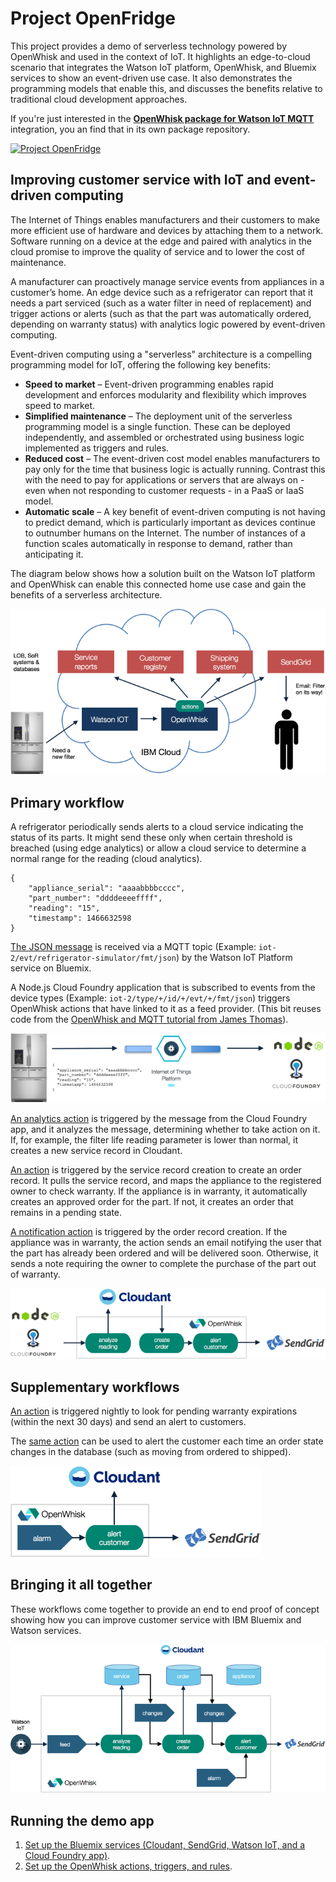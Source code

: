 # Project OpenFridge
This project provides a demo of serverless technology powered by OpenWhisk and used in the context of IoT. It highlights an edge-to-cloud scenario that integrates the Watson IoT platform, OpenWhisk, and Bluemix services to show an event-driven use case. It also demonstrates the programming models that enable this, and discusses the benefits relative to traditional cloud development approaches.

If you're just interested in the **[OpenWhisk package for Watson IoT MQTT](https://github.com/krook/openwhisk-package-mqtt-watson)** integration, you an find that in its own package repository.

[![Project OpenFridge](https://img.youtube.com/vi/0Sl4rWZYo8w/0.jpg)](https://www.youtube.com/watch?v=0Sl4rWZYo8w)

## Improving customer service with IoT and event-driven computing
The Internet of Things enables manufacturers and their customers to make more efficient use of hardware and devices by attaching them to a network. Software running on a device at the edge and paired with analytics in the cloud promise to improve the quality of service and to lower the cost of maintenance.

A manufacturer can proactively manage service events from appliances in a customer’s home. An edge device such as a refrigerator can report that it needs a part serviced (such as a water filter in need of replacement) and trigger actions or alerts (such as that the part was automatically ordered, depending on warranty status) with analytics logic powered by event-driven computing.

Event-driven computing using a "serverless" architecture is a compelling programming model for IoT, offering the following key benefits:
* __Speed to market__ – Event-driven programming enables rapid development and enforces modularity and flexibility which improves speed to market.
* __Simplified maintenance__ – The deployment unit of the serverless programming model is a single function. These can be deployed independently, and assembled or orchestrated using business logic implemented as triggers and rules.
* __Reduced cost__ – The event-driven cost model enables manufacturers to pay only for the time that business logic is actually running. Contrast this with the need to pay for applications or servers that are always on - even when not responding to customer requests - in a PaaS or IaaS model.
* __Automatic scale__ – A key benefit of event-driven computing is not having to predict demand, which is particularly important as devices continue to outnumber humans on the Internet. The number of instances of a function scales automatically in response to demand, rather than anticipating it.

The diagram below shows how a solution built on the Watson IoT platform and OpenWhisk can enable this connected home use case and gain the benefits of a serverless architecture.

![High level diagram](docs/overview.png)

## Primary workflow
A refrigerator periodically sends alerts to a cloud service indicating the status of its parts. It might send these only when certain threshold is breached (using edge analytics) or allow a cloud service to determine a normal range for the reading (cloud analytics).
```
{
    "appliance_serial": "aaaabbbbcccc",
    "part_number": "ddddeeeeffff",
    "reading": "15",
    "timestamp": 1466632598
}
```

[The JSON message](docs/sample-messages.txt) is received via a MQTT topic (Example: `iot-2/evt/refrigerator-simulator/fmt/json`) by the Watson IoT Platform service on Bluemix.

A Node.js Cloud Foundry application that is subscribed to events from the device types (Example: `iot-2/type/+/id/+/evt/+/fmt/json`) triggers OpenWhisk actions that have linked to it as a feed provider. (This bit reuses code from the [OpenWhisk and MQTT tutorial from James Thomas](http://jamesthom.as/blog/2016/06/15/openwhisk-and-mqtt/)).

![Primary workflow 1](docs/primary-workflow-1.png)

[An analytics action](actions/analyze-service-event.js) is triggered by the message from the Cloud Foundry app, and it analyzes the message, determining whether to take action on it. If, for example, the filter life reading parameter is lower than normal, it creates a new service record in Cloudant.

[An action](actions/create-order-event.js) is triggered by the service record creation to create an order record. It pulls the service record, and maps the appliance to the registered owner to check warranty. If the appliance is in warranty, it automatically creates an approved order for the part. If not, it creates an order that remains in a pending state.

[A notification action](actions/alert-customer-event.js) is triggered by the order record creation. If the appliance was in warranty, the action sends an email notifying the user that the part has already been ordered and will be delivered soon. Otherwise, it sends a note requiring the owner to complete the purchase of the part out of warranty.

![Primary workflow 2](docs/primary-workflow-2.png)

## Supplementary workflows
[An action](actions/alert-customer-event.js) is triggered nightly to look for pending warranty expirations (within the next 30 days) and send an alert to customers.

The [same action](actions/alert-customer-event.js) can be used to alert the customer each time an order state changes in the database (such as moving from ordered to shipped).

![Supplementary workflows](docs/supplementary-workflows.png)

## Bringing it all together
These workflows come together to provide an end to end proof of concept showing how you can improve customer service with IBM Bluemix and Watson services.

![Triggers and actions](docs/actions-triggers.png)

## Running the demo app
1. [Set up the Bluemix services (Cloudant, SendGrid, Watson IoT, and a Cloud Foundry app)](docs/BLUEMIX.md).
2. [Set up the OpenWhisk actions, triggers, and rules](docs/OPENWHISK.md).
